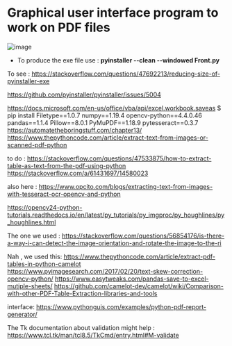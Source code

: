 # Graphical user interface program to work on PDF files
![image](https://user-images.githubusercontent.com/51008418/159536530-cee27e38-4766-4be8-ab8e-8285e5995a08.png)

- To produce the exe file use : __pyinstaller --clean --windowed Front.py__


 To see : https://stackoverflow.com/questions/47692213/reducing-size-of-pyinstaller-exe
 
https://github.com/pyinstaller/pyinstaller/issues/5004

https://docs.microsoft.com/en-us/office/vba/api/excel.workbook.saveas
$ pip install Filetype==1.0.7 numpy==1.19.4 opencv-python==4.4.0.46 pandas==1.1.4 Pillow==8.0.1 PyMuPDF==1.18.9 pytesseract==0.3.7
https://automatetheboringstuff.com/chapter13/
https://www.thepythoncode.com/article/extract-text-from-images-or-scanned-pdf-python

to do : https://stackoverflow.com/questions/47533875/how-to-extract-table-as-text-from-the-pdf-using-python
https://stackoverflow.com/a/61431697/14580023

also here : https://www.opcito.com/blogs/extracting-text-from-images-with-tesseract-ocr-opencv-and-python

https://opencv24-python-tutorials.readthedocs.io/en/latest/py_tutorials/py_imgproc/py_houghlines/py_houghlines.html

The one we used :
https://stackoverflow.com/questions/56854176/is-there-a-way-i-can-detect-the-image-orientation-and-rotate-the-image-to-the-ri

Nah , we used this:
https://www.thepythoncode.com/article/extract-pdf-tables-in-python-camelot
https://www.pyimagesearch.com/2017/02/20/text-skew-correction-opencv-python/
https://www.easytweaks.com/pandas-save-to-excel-mutiple-sheets/
https://github.com/camelot-dev/camelot/wiki/Comparison-with-other-PDF-Table-Extraction-libraries-and-tools

interface:
https://www.pythonguis.com/examples/python-pdf-report-generator/


The Tk documentation about validation might help :
https://www.tcl.tk/man/tcl8.5/TkCmd/entry.html#M-validate
